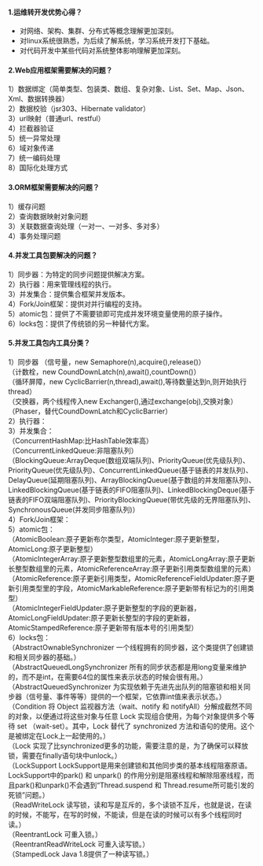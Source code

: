 ####  1.运维转开发优势心得？
- 对网络、架构、集群、分布式等概念理解更加深刻。
- 对linux系统很熟悉，为后续了解系统，学习系统开发打下基础。
- 对代码开发中某些代码对系统整体影响理解更加深刻。

####  2.Web应用框架需要解决的问题？
1）数据绑定（简单类型、包装类、数组、复杂对象、List、Set、Map、Json、Xml、数据转换器）  
2）数据校验（jsr303、Hibernate validator）  
3）url映射（普通url、restful）  
4）拦截器验证  
5）统一异常处理  
6）域对象传递  
7）统一编码处理  
8）国际化处理方式  

####  3.ORM框架需要解决的问题？
1）缓存问题  
2）查询数据映射对象问题  
3）关联数据查询处理（一对一、一对多、多对多）  
4）事务处理问题  

####  4.并发工具包要解决的问题？
1）同步器：为特定的同步问题提供解决方案。  
2）执行器：用来管理线程的执行。  
3）并发集合：提供集合框架并发版本。  
4）Fork/Join框架：提供对并行编程的支持。  
5）atomic包：提供了不需要锁即可完成并发环境变量使用的原子操作。  
6）locks包：提供了传统锁的另一种替代方案。  

####  5.并发工具包内工具分类？
1）同步器
（信号量，new Semaphore(n),acquire(),release()）  
（计数栓，new CoundDownLatch(n),await(),countDown()）  
（循环屏障，new CyclicBarrier(n,thread),await(),等待数量达到n,则开始执行thread）  
（交换器，两个线程传入new Exchanger(),通过exchange(obj),交换对象）  
（Phaser，替代CoundDownLatch和CyclicBarrier）  
2）执行器：  
3）并发集合：  
（ConcurrentHashMap:比HashTable效率高）  
（ConcurrentLinkedQueue:非阻塞队列）  
（BlockingQueue:ArrayDeque(数组双端队列)、PriorityQueue(优先级队列)、PriorityQueue(优先级队列)、ConcurrentLinkedQueue(基于链表的并发队列)、DelayQueue(延期阻塞队列)、ArrayBlockingQueue(基于数组的并发阻塞队列)、LinkedBlockingQueue(基于链表的FIFO阻塞队列)、LinkedBlockingDeque(基于链表的FIFO双端阻塞队列)、PriorityBlockingQueue(带优先级的无界阻塞队列)、SynchronousQueue(并发同步阻塞队列)）  
4）Fork/Join框架：  
5）atomic包：  
（AtomicBoolean:原子更新布尔类型，AtomicInteger:原子更新整型，AtomicLong:原子更新整型）  
（AtomicIntegerArray:原子更新整型数组里的元素，AtomicLongArray:原子更新长整型数组里的元素，AtomicReferenceArray:原子更新引用类型数组里的元素）  
（AtomicReference:原子更新引用类型，AtomicReferenceFieldUpdater:原子更新引用类型里的字段，AtomicMarkableReference:原子更新带有标记为的引用类型）  
（AtomicIntegerFieldUpdater:原子更新整型的字段的更新器，AtomicLongFieldUpdater:原子更新长整型的字段的更新器，AtomicStampedReference:原子更新带有版本号的引用类型）  
6）locks包：  
（AbstractOwnableSynchronizer 一个线程拥有的同步器，这个类提供了创建锁和相关同步器的基础。）  
（AbstractQueuedLongSynchronizer 所有的同步状态都是用long变量来维护的，而不是int，在需要64位的属性来表示状态的时候会很有用。）  
（AbstractQueuedSynchronizer 为实现依赖于先进先出队列的阻塞锁和相关同步器（信号量、事件等等）提供的一个框架，它依靠int值来表示状态。）  
（Condition 将 Object 监视器方法（wait、notify 和 notifyAll）分解成截然不同的对象，以便通过将这些对象与任意 Lock 实现组合使用，为每个对象提供多个等待 set （wait-set）。其中，Lock 替代了 synchronized 方法和语句的使用。这个是被绑定在Lock上一起使用的。）  
（Lock 实现了比synchronized更多的功能，需要注意的是，为了确保可以释放锁，需要在finally语句块中unlock。）  
（LockSupport LockSupport是用来创建锁和其他同步类的基本线程阻塞原语。LockSupport中的park() 和 unpark() 的作用分别是阻塞线程和解除阻塞线程，而且park()和unpark()不会遇到“Thread.suspend 和 Thread.resume所可能引发的死锁”问题。）  
（ReadWriteLock 读写锁，读和写是互斥的，多个读锁不互斥，也就是说，在读的时候，不能写，在写的时候，不能读，但是在读的时候可以有多个线程同时读。）  
（ReentrantLock 可重入锁。）  
（ReentrantReadWriteLock 可重入读写锁。）  
（StampedLock Java 1.8提供了一种读写锁。）  
